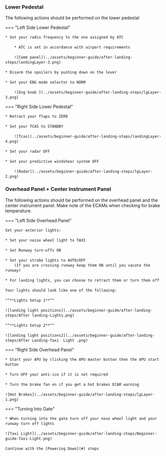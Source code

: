 ### Lower Pedestal

The following actions should be performed on the lower pedestal

=== "Left Side Lower Pedestal"

    * Set your radio frequency to the one assigned by ATC

        * ATC is set in accordance with airport requirements 
        
        ![Comm panel](../assets/beginner-guide/after-landing-steps/landingLayer-3.png)

    * Disarm the spoilers by pushing down on the lever

    * Set your ENG mode selector to NORM 
        
        ![Eng knob ](../assets/beginner-guide/after-landing-steps/lgLayer-3.png)

=== "Right Side Lower Pedestal"

    * Retract your flaps to ZERO

    * Set your TCAS to STANDBY

        ![Tcas](../assets/beginner-guide/after-landing-steps/landingLayer-4.png)

    * Set your radar OFF

    * Set your predictive windshear system OFF

        ![Radar](../assets/beginner-guide/after-landing-steps/lgLayer-2.png)

### Overhead Panel + Center Instrument Panel

The following actions should be performed on the overhead panel and the center instrument panel. Make note of the ECAMs when checking for brake temperature.

=== "Left Side Overhead Panel"

    Set your exterior lights:

    * Set your noise wheel light to TAXI

    * Set Runway turn-offs ON

    * Set your strobe lights to AUTO/OFF
        (If you are crossing runway keep them ON until you vacate the runway)

    * For landing lights, you can choose to retract them or turn them off

    Your lights should look like one of the following:

    ^^**Lights Setup 1**^^

    ![landing light positions](../assets/beginner-guide/after-landing-steps/After landing-Lights.png)

    ^^**Lights Setup 2**^^

    ![landing light positions2](../assets/beginner-guide/after-landing-steps/After Landing-Taxi  Light .png)

=== "Right Side Overhead Panel"

    * Start your APU by clicking the APU master button then the APU start button

    * Turn OFF your anti-ice if it is not required

    * Turn the brake fan on if you get a hot brakes ECAM warning

    ![Hot Brakes](../assets/beginner-guide/after-landing-steps/lgLayer-1.png)

=== "Turning Into Gate"

    * When turning into the gate turn off your nose wheel light and your runway turn off lights

    ![Taxi Light](../assets/beginner-guide/after-landing-steps/Beginner-guide-Taxi-Light.png)

    Continue with the [Powering Down](#) steps
